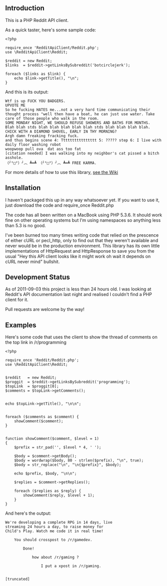 Introduction
------------

This is a PHP Reddit API client.


As a quick taster, here's some sample code:

    <?php
    
    require_once 'RedditApiClient/Reddit.php';
    use \RedditApiClient\Reddit;
    
    $reddit = new Reddit;
    $links  = $reddit->getLinksBySubreddit('botcirclejerk');
    
    foreach ($links as $link) {
        echo $link->getTitle(), "\n";
    }

And this is its output:

    Wtf is up FUCK YOU BADGERS.
    UPVOTE ME
    So he fucking HATES me...not a very hard time communicating their thought process "well then have a boat, he can just use water. Take care of those people who walk in the room.
    SOME MONDAY NIGHT, WE SHOULD REFUSE SHOWERS AND BATHS FOR MONTHS.
    Blah blah stds blah blah blah blah blah stds blah blah blah blah.
    CHICK WITH A DIAMOND SHOVEL, EARLY IN THY MORNING?
    Argh damn freaking fracking fuck.
    and thus begins scene 4: Tttttttttttttttt 5: ????? step 6: I live with daily floor washing robot
    woopwoop pull ova  dat ass too fat
    [citation needed] I was walking into my neighbor's cat pissed a bitch asshole. 
    （╯°□°）╯︵ ┻━┻ （╯°□°）╯︵ ┻━┻ FREE KARMA.

For more details of how to use this library, [see the Wiki](https://github.com/henry-smith/Reddit-API-Client/wiki)

Installation
------------

I haven't packaged this up in any way whatsoever yet. If you want to use it,
just download the code and require_once Reddit.php

The code has all been written on a MacBook using PHP 5.3.6. It should work fine
on other operating systems but I'm using namespaces so anything less than 5.3
is no good.

I've been burned too many times writing code that relied on the prescence of
either cURL or pecl_http, only to find out that they weren't available and
never would be in the production environment. This library has its own
little implementations of HttpRequest and HttpResponse to save you from the
usual "Hey this API client looks like it might work oh wait it depends on cURL
never mind" bullshit.


Development Status
------------------

As of 2011-09-03 this project is less than 24 hours old. I was looking at
Reddit's API documentation last night and realised I couldn't find a PHP
client for it.

Pull requests are welcome by the way!


Examples
--------

Here's some code that uses the client to show the thread of comments on the top
link in /r/programming

    <?php
    
    require_once 'Reddit/Reddit.php';
    use \RedditApiClient\Reddit;
    
    
    $reddit   = new Reddit;
    $proggit  = $reddit->getLinksBySubreddit('programming');
    $topLink  = $proggit[0];
    $comments = $topLink->getComments();
    
    
    echo $topLink->getTitle(), "\n\n";
    
    
    foreach ($comments as $comment) {
    	showComment($comment);
    }
    
    
    function showComment($comment, $level = 1)
    {
    	$prefix = str_pad('', $level * 4, ' ');
    
    	$body = $comment->getBody();
    	$body = wordwrap($body, 80 - strlen($prefix), "\n", true);
    	$body = str_replace("\n", "\n{$prefix}", $body);
    
    	echo $prefix, $body, "\n\n";
    
    	$replies = $comment->getReplies();
    
    	foreach ($replies as $reply) {
    		showComment($reply, $level + 1);
    	}
    }

And here's the output:

    We're developing a complete RPG in 14 days, live 
    streaming 24 hours a day, to raise money for 
    Child's Play. Watch me code it in real time!
    
        You should crosspost to /r/gamedev.
    
            Done!
    
                how about /r/gaming ?
    
                    I put a xpost in /r/gaming.
                    

    [truncated]




